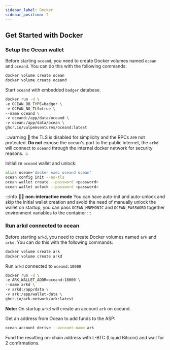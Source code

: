 ```yaml
---
sidebar_label: Docker
sidebar_position: 2
---
```


## Get Started with Docker

### Setup the Ocean wallet

Before starting `oceand`, you need to create Docker volumes named `ocean` and `oceand`. You can do this with the following commands:

```bash
docker volume create ocean
docker volume create oceand
```

Start `oceand` with embedded `badger` database.

```bash
docker run -d \
-e OCEAN_DB_TYPE=badger \
-e OCEAN_NO_TLS=true \
--name oceand \
-v oceand:/app/data/oceand \
-v ocean:/app/data/ocean \
ghcr.io/vulpemventures/oceand:latest
```

:::warning
👀 the TLS is disabled for simplicity and the RPCs are not protected. **Do not** expose the ocean's port to the public internet, the `arkd` will connect to `oceand` through the internal docker network for security reasons.
:::

Initialize `oceand` wallet and unlock:

```bash
alias ocean='docker exec oceand ocean'
ocean config init --no-tls
ocean wallet create --password <password>
ocean wallet unlock --password <password>
```

:::info
🏃‍♀️ **non-interactive mode** You can have auto-init and auto-unlock and skip the initial wallet creation and avoid the need of manually unlock the wallet on startup, you can pass `OCEAN_MNEMONIC` and `OCEAN_PASSWORD` together environment variables to the container
:::

### Run arkd connected to ocean

Before starting `arkd`, you need to create Docker volumes named `ark` and `arkd`. You can do this with the following commands:

```bash
docker volume create ark
docker volume create arkd
```

Run `arkd` connected to `oceand:18000`

```bash
docker run -d \
-e ARK_WALLET_ADDR=oceand:18000 \
--name arkd \
-v arkd:/app/data \
-v ark:/app/wallet-data \
ghcr.io/ark-network/ark:latest
```

**Note:** On startup `arkd` will create an account `ark` on oceand.

Get an address from Ocean to add funds to the ASP:

```bash
ocean account derive --account-name ark
```

Fund the resulting on-chain address with L-BTC (Liquid Bitcoin) and wait for 2 confirmations.

